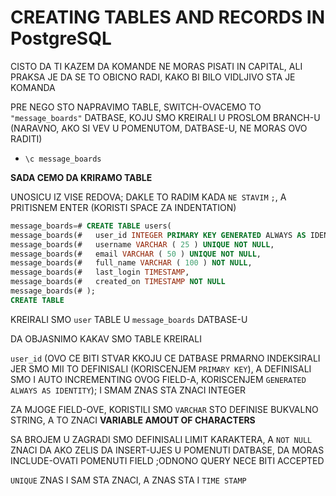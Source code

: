 # CREATING TABLES AND RECORDS IN PostgreSQL

CISTO DA TI KAZEM DA KOMANDE NE MORAS PISATI IN CAPITAL, ALI PRAKSA JE DA SE TO OBICNO RADI, KAKO BI BILO VIDLJIVO STA JE KOMANDA

PRE NEGO STO NAPRAVIMO TABLE, SWITCH-OVACEMO TO `"message_boards"` DATBASE, KOJU SMO KREIRALI U PROSLOM BRANCH-U (NARAVNO, AKO SI VEV U POMENUTOM, DATBASE-U, NE MORAS OVO RADITI)

- `\c message_boards`

**SADA CEMO DA KRIRAMO TABLE**

UNOSICU IZ VISE REDOVA; DAKLE TO RADIM KADA `NE STAVIM` `;`, A PRITISNEM ENTER (KORISTI SPACE ZA INDENTATION)

```sql
message_boards=# CREATE TABLE users(
message_boards(#   user_id INTEGER PRIMARY KEY GENERATED ALWAYS AS IDENTITY,
message_boards(#   username VARCHAR ( 25 ) UNIQUE NOT NULL,
message_boards(#   email VARCHAR ( 50 ) UNIQUE NOT NULL,
message_boards(#   full_name VARCHAR ( 100 ) NOT NULL,
message_boards(#   last_login TIMESTAMP,
message_boards(#   created_on TIMESTAMP NOT NULL
message_boards(# );
CREATE TABLE
```

KREIRALI SMO `user` TABLE U `message_boards` DATBASE-U

DA OBJASNIMO KAKAV SMO TABLE KREIRALI

`user_id` (OVO CE BITI STVAR KKOJU CE DATBASE PRMARNO INDEKSIRALI JER SMO MII TO DEFINISALI (KORISCENJEM `PRIMARY KEY`), A DEFINISALI SMO I AUTO INCREMENTING OVOG FIELD-A, KORISCENJEM `GENERATED ALWAYS AS IDENTITY`); I SMAM ZNAS STA ZNACI INTEGER

ZA MJOGE FIELD-OVE, KORISTILI SMO `VARCHAR` STO DEFINISE BUKVALNO STRING, A TO ZNACI **VARIABLE AMOUT OF CHARACTERS**

SA BROJEM U ZAGRADI SMO DEFINISALI LIMIT KARAKTERA, A `NOT NULL` ZNACI DA AKO ZELIS DA INSERT-UJES U POMENUTI DATBASE, DA MORAS INCLUDE-OVATI POMENUTI FIELD ;ODNONO QUERY NECE BITI ACCEPTED

`UNIQUE` ZNAS I SAM STA ZNACI, A ZNAS STA I `TIME STAMP` 